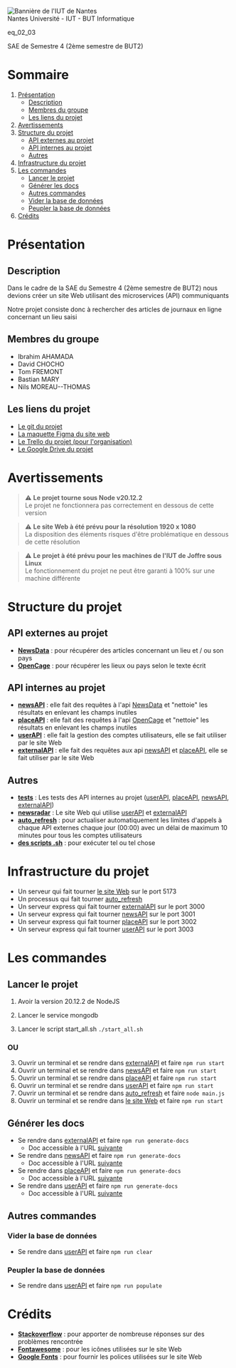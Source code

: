 ![Bannière de l'IUT de Nantes](https://encrypted-tbn0.gstatic.com/images?q=tbn:ANd9GcRfqjnqCW7ZcqxA21tA1D5cdep4Q0YTXs7LkocAAUlBiA&s)
<br>
Nantes Université - IUT - BUT Informatique

eq_02_03

SAE de Semestre 4 (2ème semestre de BUT2)

# Sommaire

1. [Présentation](#présentation)
   - [Description](#description)
   - [Membres du groupe](#membres-du-groupe)
   - [Les liens du projet](#les-liens-du-projet)
2. [Avertissements](#avertissements)
3. [Structure du projet](#structure-du-projet)
   - [API externes au projet](#api-externes-au-projet)
   - [API internes au projet](#api-internes-au-projet)
   - [Autres](#autres)
4. [Infrastructure du projet](#infrastructure-du-projet)
5. [Les commandes](#les-commandes)
   - [Lancer le projet](#lancer-le-projet)
   - [Générer les docs](#générer-les-docs)
   - [Autres commandes](#autres-commandes)
    - [Vider la base de données](#vider-la-base-de-données)
    - [Peupler la base de données](#peupler-la-base-de-données)
6. [Crédits](#crédits)


 

# Présentation

## Description

Dans le cadre de la SAE du Semestre 4 (2ème semestre de BUT2) nous devions créer un site Web utilisant des microservices (API) communiquants<br>

Notre projet consiste donc à rechercher des articles de journaux en ligne concernant un lieu saisi

## Membres du groupe

- Ibrahim AHAMADA
- David CHOCHO
- Tom FREMONT
- Bastian MARY
- Nils MOREAU--THOMAS

## Les liens du projet

- [Le git du projet](https://gitlab.univ-nantes.fr/pub/but/but2/sae4.real.01_developpement_d_une_application_complexe/groupe02/eq_02_03_moreau-thomas-nils_ahamada-ibrahim_chocho-david_fremont-tom_mary-bastian)
- [La maquette Figma du site web](https://www.figma.com/file/1QYo8rpmqy94S9mNQwBnII/Untitled?type=design&node-id=0%3A1&mode=design&t=hKGEThzH7oE29WMJ-1)
- [Le Trello du projet (pour l'organisation)](https://trello.com/b/1muSBevD/sae-s4)
- [Le Google Drive du projet](https://drive.google.com/drive/folders/1JAHkHc7BOLZikjgkctMQuXiOhc4eKc8T)

# Avertissements

> ⚠️ **Le projet tourne sous Node v20.12.2**<br>Le projet ne fonctionnera pas correctement en dessous de cette version

> ⚠️ **Le site Web à été prévu pour la résolution 1920 x 1080**<br>La disposition des éléments risques d'être problématique en dessous de cette résolution

> ⚠️ **Le projet à été prévu pour les machines de l'IUT de Joffre sous Linux**<br>Le fonctionnement du projet ne peut être garanti à 100% sur une machine différente

# Structure du projet
## API externes au projet

- **[NewsData](https://newsdata.io/)** : pour récupérer des articles concernant un lieu et / ou son pays
- **[OpenCage](https://opencagedata.com)** : pour récupérer les lieux ou pays selon le texte écrit

## API internes au projet

- **[newsAPI](/API/newsAPI)** : elle fait des requêtes à l'api [NewsData](https://newsdata.io/) et "nettoie" les résultats en enlevant les champs inutiles
- **[placeAPI](/API/placeAPI)** : elle fait des requêtes à l'api [OpenCage](https://opencagedata.com) et "nettoie" les résultats en enlevant les champs inutiles
- **[userAPI](/API/userAPI)** : elle fait la gestion des comptes utilisateurs, elle se fait utiliser par le site Web
- **[externalAPI](/API/externalAPI)** : elle fait des requêtes aux api [newsAPI](/API/newsAPI) et [placeAPI](/API/placeAPI), elle se fait utiliser par le site Web

## Autres

- **[tests](/API/tests)** : Les tests des API internes au projet ([userAPI](/API/userAPI), [placeAPI](/API/placeAPI), [newsAPI](/API/newsAPI), [externalAPI](/API/externalAPI))
- **[newsradar](/newsradar)** : Le site Web qui utilise [userAPI](/API/userAPI) et [externalAPI](/API/externalAPI)
- **[auto_refresh](/auto_refresh)** : pour actualiser automatiquement les limites d'appels à chaque API externes chaque jour (00:00) avec un délai de maximum 10 minutes pour tous les comptes utilisateurs
- **[des scripts .sh](/Scripts)** : pour exécuter tel ou tel chose

# Infrastructure du projet

- Un serveur qui fait tourner [le site Web](/newsradar) sur le port 5173
- Un processus qui fait tourner [auto_refresh](/auto_refresh)
- Un serveur express qui fait tourner [externalAPI](/API/externalAPI) sur le port 3000
- Un serveur express qui fait tourner [newsAPI](/API/newsAPI) sur le port 3001
- Un serveur express qui fait tourner [placeAPI](/API/placeAPI) sur le port 3002
- Un serveur express qui fait tourner [userAPI](/API/userAPI) sur le port 3003

# Les commandes

## Lancer le projet

1. Avoir la version 20.12.2 de NodeJS
2. Lancer le service mongodb

3. Lancer le script start_all.sh `./start_all.sh`

### OU

3. Ouvrir un terminal et se rendre dans [externalAPI](/API/externalAPI) et faire `npm run start`
4. Ouvrir un terminal et se rendre dans [newsAPI](/API/newsAPI) et faire `npm run start`
5. Ouvrir un terminal et se rendre dans [placeAPI](/API/placeAPI) et faire `npm run start`
6. Ouvrir un terminal et se rendre dans [userAPI](/API/userAPI) et faire `npm run start`
7. Ouvrir un terminal et se rendre dans [auto_refresh](/auto_refresh) et faire `node main.js`
8. Ouvrir un terminal et se rendre dans [le site Web](/newsradar) et faire `npm run start`



## Générer les docs

- Se rendre dans [externalAPI](/API/externalAPI) et faire `npm run generate-docs`
  - Doc accessible à l'URL [suivante](http://localhost:3000/externalAPI/docs)
- Se rendre dans [newsAPI](/API/newsAPI) et faire `npm run generate-docs`
  - Doc accessible à l'URL [suivante](http://localhost:3001/newsAPI/docs)
- Se rendre dans [placeAPI](/API/placeAPI) et faire `npm run generate-docs`
  - Doc accessible à l'URL [suivante](http://localhost:3002/placeAPI/docs)
- Se rendre dans [userAPI](/API/userAPI) et faire `npm run generate-docs`
  - Doc accessible à l'URL [suivante](http://localhost:3003/)

## Autres commandes

### Vider la base de données
- Se rendre dans [userAPI](/API/userAPI) et faire `npm run clear`

### Peupler la base de données
- Se rendre dans [userAPI](/API/userAPI) et faire `npm run populate`

# Crédits

- **[Stackoverflow](https://stackoverflow.com/)** : pour apporter de nombreuse réponses sur des problèmes rencontrée
- **[Fontawesome]()** : pour les icônes utilisées sur le site Web
- **[Google Fonts](https://fonts.google.com/)** : pour fournir les polices utilisées sur le site Web